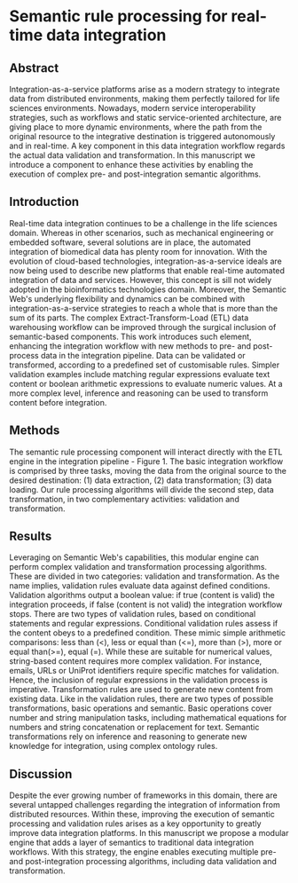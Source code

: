 # Semantic rule processing for real-time data integration

## Abstract

Integration-as-a-service platforms arise as a modern strategy to integrate data from distributed environments, making them perfectly tailored for life sciences environments. Nowadays, modern service interoperability strategies, such as workflows and static service-oriented architecture, are giving place to more dynamic environments, where the path from the original resource to the integrative destination is triggered autonomously and in real-time.
A key component in this data integration workflow regards the actual data validation and transformation. In this manuscript we introduce a component to enhance these activities by enabling the execution of complex pre- and post-integration semantic algorithms.

## Introduction

Real-time data integration continues to be a challenge in the life sciences domain. Whereas in other scenarios, such as mechanical engineering or embedded software, several solutions are in place, the automated integration of biomedical data has plenty room for innovation. 
With the evolution of cloud-based technologies, integration-as-a-service ideals are now being used to describe new platforms that enable real-time automated integration of data and services. However, this concept is sill not widely adopted in the bioinformatics technologies domain. 
Moreover, the Semantic Web's underlying flexibility and dynamics can be combined with integration-as-a-service strategies to reach a whole that is more than the sum of its parts. 
The complex Extract-Transform-Load (ETL) data warehousing workflow can be improved through the surgical inclusion of semantic-based components.
This work introduces such element, enhancing the integration workflow with new methods to pre- and post-process data in the integration pipeline. Data can be validated or transformed, according to a predefined set of customisable rules. Simpler validation examples include matching regular expressions evaluate text content or boolean arithmetic expressions to evaluate numeric values. At a more complex level, inference and reasoning can be used to transform content before integration.

## Methods

The semantic rule processing component will interact directly with the ETL engine in the integration pipeline - Figure 1. The basic integration workflow is comprised by three tasks, moving the data from the original source to the desired destination: (1) data extraction, (2) data transformation; (3) data loading. Our rule processing algorithms will divide the second step, data transformation, in two complementary activities: validation and transformation.


## Results

Leveraging on Semantic Web's capabilities, this modular engine can perform complex validation and transformation processing algorithms. These are divided in two categories: validation and transformation.
As the name implies, validation rules evaluate data against defined conditions. Validation algorithms output a boolean value: if true (content is valid) the integration proceeds, if false (content is not valid) the integration workflow stops. 
There are two types of validation rules, based on conditional statements and regular expressions. Conditional validation rules assess if the content obeys to a predefined condition. These mimic simple arithmetic comparisons: less than (<), less or equal than (<=), more than (>), more or equal than(>=), equal (=). While these are suitable for numerical values, string-based content requires more complex validation. For instance, emails, URLs or UniProt identifiers require specific matches for validation. Hence, the inclusion of regular expressions in the validation process is imperative.
Transformation rules are used to generate new content from existing data. Like in the validation rules, there are two types of possible transformations, basic operations and semantic. Basic operations cover number and string manipulation tasks, including mathematical equations for numbers and string concatenation or replacement for text.
Semantic transformations rely on inference and reasoning to generate new knowledge for integration, using complex ontology rules.

## Discussion

Despite the ever growing number of frameworks in this domain, there are several untapped challenges regarding the integration of information from distributed resources. Within these, improving the execution of semantic processing and validation rules arises as a key opportunity to greatly improve data integration platforms.
In this manuscript we propose a modular engine that adds a layer of semantics to traditional data integration workflows. With this strategy, the engine enables executing multiple pre- and post-integration processing algorithms, including data validation and transformation.

